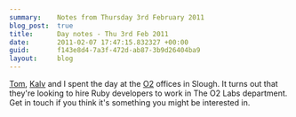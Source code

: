 ```yaml
---
summary:    Notes from Thursday 3rd February 2011
blog_post:  true
title:      Day notes - Thu 3rd Feb 2011
date:       2011-02-07 17:47:15.832327 +00:00
guid:       f143e8d4-7a3f-472d-ab87-3b9d26404ba9
layout:     blog
---
```

[Tom](http://tomafro.net/), [Kalv](http://kalv.co.uk/) and I spent the day at the [O2](http://www.o2.co.uk/) offices in Slough.  It turns out that they're looking to hire Ruby developers to work in The O2 Labs department.  Get in touch if you think it's something you might be interested in.
